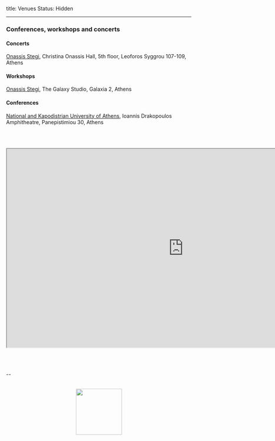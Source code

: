 title: Venues
Status: Hidden


---

### Conferences, workshops and concerts

#### Concerts 
[Onassis Stegi](https://www.onassis.org/onassis-stegi/), Christina Onassis Hall, 5th floor, Leoforos Syggrou 107-109, Athens

#### Workshops
[Onassis Stegi](https://www.onassis.org/onassis-stegi/), The Galaxy Studio, Galaxia 2, Athens

#### Conferences

[National and Kapodistrian University of Athens](https://en.uoa.gr/), Ioannis Drakopoulos Amphitheatre, Panepistimiou 30, Athens


<br><br>

<p align="center">
<iframe src="https://www.google.com/maps/d/embed?mid=14_xzjlceUA06td2J0TGMqwpPwgz8K_fI" width="960" height="540">
</iframe>
</p>

<br>
<br>

--
<br>
<br>

<p align="center">
<img src="../images/IKPoster_frag20.png" width="125" >
</p>
